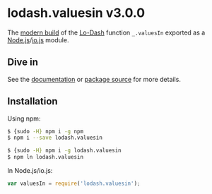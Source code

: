 # lodash.valuesin v3.0.0

The [modern build](https://github.com/lodash/lodash/wiki/Build-Differences) of the [Lo-Dash](https://lodash.com/) function `_.valuesIn` exported as a [Node.js](http://nodejs.org/)/[io.js](https://iojs.org/) module.

## Dive in

See the [documentation](https://lodash.com/docs#valuesIn) or [package source](https://github.com/lodash/lodash/blob/3.0.0-npm-packages/lodash.valuesin/index.js) for more details.

## Installation

Using npm:

```bash
$ {sudo -H} npm i -g npm
$ npm i --save lodash.valuesin

$ {sudo -H} npm i -g lodash.valuesin
$ npm ln lodash.valuesin
```

In Node.js/io.js:

```js
var valuesIn = require('lodash.valuesin');
```
